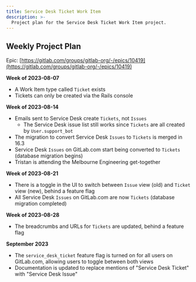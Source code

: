 ```yaml
---
title: Service Desk Ticket Work Item
description: >-
  Project plan for the Service Desk Ticket Work Item project.
---
```


## Weekly Project Plan

Epic: [https://gitlab.com/groups/gitlab-org/-/epics/10419](https://gitlab.com/groups/gitlab-org/-/epics/10419)

**Week of 2023-08-07**

- A Work Item type called `Ticket` exists
- Tickets can only be created via the Rails console

**Week of 2023-08-14**

- Emails sent to Service Desk create `Tickets`, not `Issues`
  - The Service Desk issue list still works since `Tickets` are all created by `User.support_bot`
- The migration to convert Service Desk `Issues` to `Tickets` is merged in 16.3
- Service Desk `Issues` on GitLab.com start being converted to `Tickets` (database migration begins)
- Tristan is attending the Melbourne Engineering get-together

**Week of 2023-08-21**

- There is a toggle in the UI to switch between `Issue` view (old) and `Ticket` view (new), behind a feature flag
- All Service Desk `Issues` on GitLab.com are now `Tickets` (database migration completed)

**Week of 2023-08-28**

- The breadcrumbs and URLs for `Tickets` are updated, behind a feature flag

**September 2023**

- The `service_desk_ticket` feature flag is turned on for all users on GitLab.com, allowing users to toggle between both views
- Documentation is updated to replace mentions of "Service Desk Ticket" with "Service Desk Issue"
